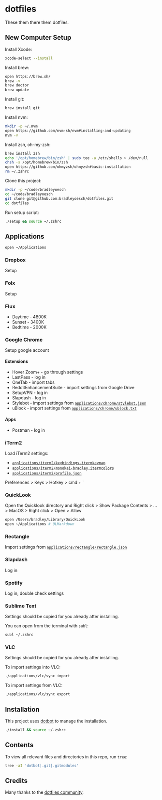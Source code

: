 # dotfiles

These them there them dotfiles.

## New Computer Setup

Install Xcode:

```bash
xcode-select --install
```

Install brew:

```bash
open https://brew.sh/
brew -v
brew doctor
brew update
```

Install git:

```bash
brew install git
```

Install nvm:

```bash
mkdir -p ~/.nvm
open https://github.com/nvm-sh/nvm#installing-and-updating
nvm -v
```

Install zsh, oh-my-zsh:

```bash
brew install zsh
echo '/opt/homebrew/bin/zsh' | sudo tee -a /etc/shells > /dev/null
chsh -s /opt/homebrew/bin/zsh
open https://github.com/ohmyzsh/ohmyzsh#basic-installation
rm ~/.zshrc
```

Clone this project:

```bash
mkdir -p ~/code/bradleyoesch
cd ~/code/bradleyoesch
git clone git@github.com:bradleyoesch/dotfiles.git
cd dotfiles
```

Run setup script:

```bash
./setup && source ~/.zshrc
```

## Applications

```bash
open ~/Applications
```

### Dropbox

Setup

### Folx

Setup

### Flux

- Daytime - 4800K
- Sunset - 3400K
- Bedtime - 2000K

### Google Chrome

Setup google account

#### Extensions

- Hover Zoom+ - go through settings
- LastPass - log in
- OneTab - import tabs
- RedditEnhancementSuite - import settings from Google Drive
- SetupVPN - log in
- Slapdash - log in
- Stylebot - import settings from [`applications/chrome/stylebot.json`](applications/chrome/stylebot.json)
- uBlock - import settings from [`applications/chrome/ublock.txt`](applications/chrome/ublock.txt)

#### Apps

- Postman - log in

### iTerm2

Load iTerm2 settings:

- [`applications/iterm2/keybindings.itermkeymap`](applications/iterm2/keybindings.itermkeymap)
- [`applications/iterm2/monokai-bradley.itermcolors`](applications/iterm2/monokai-bradley.itermcolors)
- [`applications/iterm2/profile.json`](applications/iterm2/profile.json)

Preferences > Keys > Hotkey > cmd + \`

### QuickLook

Open the Quicklook directory and Right click > Show Package Contents > ... > MacOS > Right click > Open > Allow

```bash
open /Users/bradley/Library/QuickLook
open ~/Applications # QLMarkdown
```

### Rectangle

Import settings from [`applications/rectangle/rectangle.json`](applications/rectangle/rectangle.json)

### Slapdash

Log in

### Spotify

Log in, double check settings

### Sublime Text

Settings should be copied for you already after installing.

You can open from the terminal with `subl`:

```bash
subl ~/.zshrc
```

### VLC

Settings should be copied for you already after installing.

To import settings into VLC:

```bash
./applications/vlc/sync import
```

To import settings from VLC:

```bash
./applications/vlc/sync export
```

## Installation

This project uses [dotbot](https://github.com/anishathalye/dotbot) to manage the installation.

```bash
./install && source ~/.zshrc
```

## Contents

To view all relevant files and directories in this repo, run `tree`:

```bash
tree -aI 'dotbot|.git|.gitmodules'
```

## Credits

Many thanks to the [dotfiles community](https://dotfiles.github.io).
